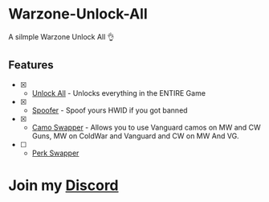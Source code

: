 # Warzone-Unlock-All
A silmple Warzone Unlock All 👌

## Features
- [x] - [Unlock All](https://dsc.gg/mjmodzz) - Unlocks everything in the ENTIRE Game
- [x] - [Spoofer](https://dsc.gg/mjmodzz) - Spoof yours HWID if you got banned
- [x] - [Camo Swapper](https://dsc.gg/mjmodzz) - Allows you to use Vanguard camos on MW and CW Guns, MW on ColdWar and Vanguard and CW on MW And VG.
- [ ] - [Perk Swapper](https://dsc.gg/mjmodzz)

# Join my [Discord](https://dsc.gg/mjmodzz)
